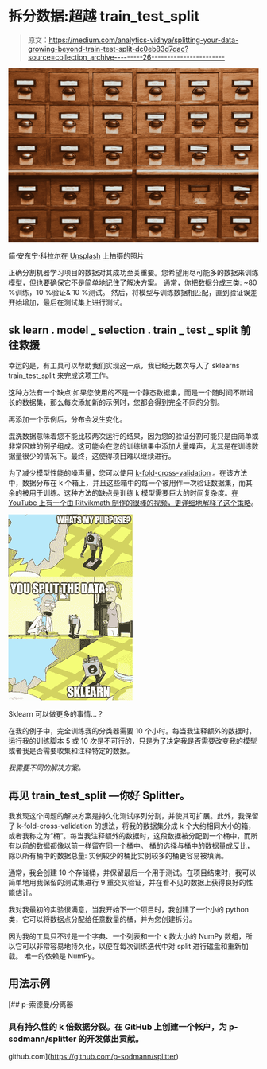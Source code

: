 # 拆分数据:超越 train_test_split

> 原文：<https://medium.com/analytics-vidhya/splitting-your-data-growing-beyond-train-test-split-dc0eb83d7dac?source=collection_archive---------26----------------------->

![](img/804967fcc41d241d166e246515b10151.png)

简·安东宁·科拉尔在 [Unsplash](https://unsplash.com/?utm_source=unsplash&utm_medium=referral&utm_content=creditCopyText) 上拍摄的照片

正确分割机器学习项目的数据对其成功至关重要。您希望用尽可能多的数据来训练模型，但也要确保它不是简单地记住了解决方案。
通常，你把数据分成三类:
~80 %训练，10 %验证& 10 %测试。
然后，将模型与训练数据相匹配，直到验证误差开始增加，最后在测试集上进行测试。

## sk learn . model _ selection . train _ test _ split 前往救援

幸运的是，有工具可以帮助我们实现这一点，我已经无数次导入了 sklearns train_test_split 来完成这项工作。

这种方法有一个缺点:如果您使用的不是一个静态数据集，而是一个随时间不断增长的数据集，那么每次添加新的示例时，您都会得到完全不同的分割。

再添加一个示例后，分布会发生变化。

混洗数据意味着您不能比较两次运行的结果，因为您的验证分割可能只是由简单或非常困难的例子组成。这可能会在您的训练结果中添加大量噪声，尤其是在训练数据量很少的情况下。最终，这使得项目难以继续进行。

为了减少模型性能的噪声量，您可以使用 [k-fold-cross-validation](https://scikit-learn.org/stable/modules/generated/sklearn.model_selection.KFold.html) 。在该方法中，数据分布在 k 个箱上，并且这些箱中的每一个被用作一次验证数据集，而其余的被用于训练。这种方法的缺点是训练 k 模型需要巨大的时间复杂度。[在 YouTube 上有一个由 Ritvikmath 制作的很棒的视频，更详细地解释了这个策略](https://www.youtube.com/watch?v=wjILv3-UGM8&ab_channel=ritvikmath)。

![](img/4f6d1d7b1d7387cebbbfffabc10284ff.png)

Sklearn 可以做更多的事情…？

在我的例子中，完全训练我的分类器需要 10 个小时。每当我注释额外的数据时，运行我的训练脚本 5 或 10 次是不可行的，只是为了决定我是否需要改变我的模型或者我是否需要收集和注释特定的数据。

*我需要不同的解决方案。*

## 再见 train_test_split —你好 Splitter。

我发现这个问题的解决方案是持久化测试序列分割，并使其可扩展。此外，我保留了 k-fold-cross-validation 的想法，将我的数据集分成 k 个大约相同大小的箱，或者我称之为“桶”。每当我注释额外的数据时，这段数据被分配到一个桶中，而所有以前的数据都像以前一样留在同一个桶中。
桶的选择与桶中的数据量成反比，除以所有桶中的数据总量:
实例较少的桶比实例较多的桶更容易被填满。

通常，我会创建 10 个存储桶，并保留最后一个用于测试。在项目结束时，我可以简单地用我保留的测试集进行 9 重交叉验证，并在看不见的数据上获得良好的性能估计。

我对我最初的实验很满意，当我开始下一个项目时，我创建了一个小的 python 类，它可以将数据点分配给任意数量的桶，并为您创建拆分。

因为我的工具只不过是一个字典、一个列表和一个 k 数大小的 NumPy 数组，所以它可以非常容易地持久化，以便在每次训练迭代中对 split 进行磁盘和重新加载。
唯一的依赖是 NumPy。

## 用法示例

[](https://github.com/p-sodmann/splitter) [## p-索德曼/分离器

### 具有持久性的 k 倍数据分裂。在 GitHub 上创建一个帐户，为 p-sodmann/splitter 的开发做出贡献。

github.com](https://github.com/p-sodmann/splitter)